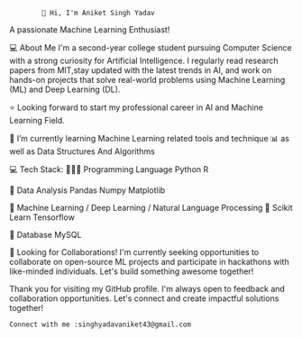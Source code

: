             👋 Hi, I'm Aniket Singh Yadav
A passionate Machine Learning Enthusiast!

💻 About Me
I'm a second-year college student pursuing Computer Science with a strong curiosity for Artificial Intelligence. 
I regularly read research papers from MIT,stay updated with the latest trends in AI,
and work on hands-on projects that solve real-world problems using Machine Learning (ML) and Deep Learning (DL).


⭐ Looking forward to start my professional career in AI and Machine Learning Field.

🌱 I’m currently learning Machine Learning related tools and technique 📊 as well as Data Structures And Algorithms

💻 Tech Stack:
🧑🏻‍💻 Programming Language
Python R

🧹 Data Analysis
Pandas  Numpy  Matplotlib  

🤖 Machine Learning / Deep Learning / Natural Language Processing 🧠
Scikit Learn  Tensorflow   

🫙 Database
MySQL 

🤝 Looking for Collaborations!
I'm currently seeking opportunities to collaborate on open-source ML projects and participate in hackathons with like-minded individuals. Let's build something awesome together!


Thank you for visiting my GitHub profile. I'm always open to feedback and collaboration opportunities. Let's connect and create impactful solutions together!

    Connect with me :singhyadavaniket43@gmail.com







 
